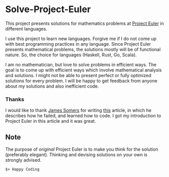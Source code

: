 # Solve-Project-Euler
This project presents solutions for mathematics problems at [Project Euler](projecteuler.net) in different languages.

I use this project to learn new languages. Forgive me if I do not come up with best programming practices in any language. Since Project Euler presents mathematical problems, the solutions mostly will be of functional nature. So, the choice for languages (Haskell, Rust, Go, Scala).

I am no mathematician, but love to solve problems in efficient ways. The goal is to come up with efficient ways which involve mathematical analysis and solutions. I might not be able to present perfect or fully optimized solutions for every problem. I will be happy to get feedback from anyone about my solutions and also inefficient code.

### Thanks
I would like to thank [James Somers](http://www.theatlantic.com/author/james-somers) for writing [this](http://www.theatlantic.com/technology/archive/2011/06/how-i-failed-failed-and-finally-succeeded-at-learning-how-to-code/239855/?single_page=true) article, in which he describes how he failed, and learned how to code. I got my introduction to Project Euler in this article and it was great.

## Note
The purpose of _original_ Project Euler is to make you think for the solution (preferably elegant). Thinking and devising solutions on your own is strongly advised.

```
$> Happy Coding
```